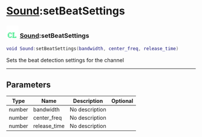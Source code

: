 # [Sound](../sound/README.md):setBeatSettings

### <img src="../../.gitbook/assets/client.png" width="32" height="32" /> [Sound](../sound/README.md):setBeatSettings

```lua
void Sound:setBeatSettings(bandwidth, center_freq, release_time)
```

Sets the beat detection settings for the channel<br>

-----------------
## Parameters

| Type   | Name | Description | Optional |
| ------ | ---- | ----------- | -------: |
| number | bandwidth | No description |   |
| number | center_freq | No description |   |
| number | release_time | No description |   |
